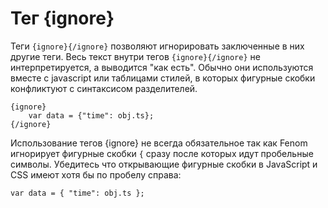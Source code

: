 Тег {ignore}
============

Теги `{ignore}{/ignore}` позволяют игнорировать заключенные в них другие теги.
Весь текст внутри тегов `{ignore}{/ignore}` не интерпретируется, а выводится "как есть".
Обычно они используются вместе с javascript или таблицами стилей, в которых фигурные скобки конфликтуют с синтаксисом разделителей.

```smarty
{ignore}
    var data = {"time": obj.ts};
{/ignore}
```

Использование тегов {ignore} не всегда обязательное так как Fenom игнорирует фигурные скобки `{` сразу после которых идут пробельные символы.
Убедитесь что открывающие фигурные скобки в JavaScript и CSS имеют хотя бы по пробелу справа:

```smarty
var data = { "time": obj.ts };
```